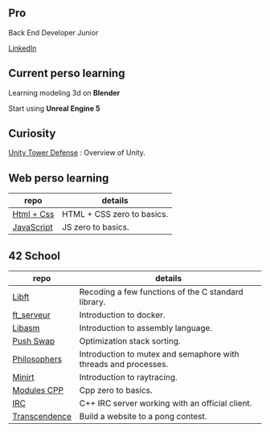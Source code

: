  ## Pro
 Back End Developer Junior
 
 [LinkedIn](https://www.linkedin.com/in/s%C3%A9bastien-morel--/)
 
 ## Current perso learning
 
 Learning modeling 3d on **Blender**
 
 Start using **Unreal Engine 5**
 
 ## Curiosity
 [Unity Tower Defense](https://github.com/Morseb-aeiciae/TD_Unity) : Overview of Unity.
 
 
 ## Web perso learning
 
 |repo|details
 |-|-
 | [Html + Css](https://github.com/Morseb-aeiciae/HTML_CSS)       | HTML + CSS zero to basics.
 | [JavaScript](https://github.com/Morseb-aeiciae/JavaScript)     | JS zero to basics.
 
 
 ## 42 School 
 
 | repo | details
 |-|-
 | [Libft](https://github.com/Morseb-aeiciae/libft)                     | Recoding a few functions of the C standard library.
 | [ft_serveur](https://github.com/Morseb-aeiciae/ft_serveur)           | Introduction to docker.
 | [Libasm](https://github.com/Morseb-aeiciae/libasm)                   | Introduction to assembly language.
 | [Push Swap](https://github.com/Morseb-aeiciae/push_swap)             | Optimization stack sorting.
 | [Philosophers](https://github.com/Morseb-aeiciae/philo)              | Introduction to mutex and semaphore with threads and processes.
 | [Minirt](https://github.com/Morseb-aeiciae/minirt)                   | Introduction to raytracing.
 | [Modules CPP](https://github.com/Morseb-aeiciae/CPP)                 | Cpp zero to basics.
 | [IRC](https://github.com/Morseb-aeiciae/IRC)                         | C++ IRC server working with an official client.
 | [Transcendence](https://github.com/Morseb-aeiciae/ft_transcendence)  | Build a website to a pong contest.
